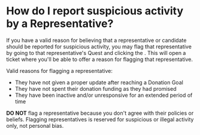# How do I report suspicious activity by a Representative? #
If you have a valid reason for believing that a representative or candidate should be 
reported for suspicious activity, you may flag that representative by going 
to that representative's Quest and clicking the <i class="fa fa-flag"></i>.
This will open a ticket where you'll be able to offer a reason for flagging 
that representative. 

Valid reasons for flagging a representative:

* They have not given a proper update after reaching a Donation Goal
* They have not spent their donation funding as they had promised
* They have been inactive and/or unresponsive for an extended period of time

**DO NOT** flag a representative because you don't agree with their policies or 
beliefs. Flagging representatives is reserved for suspicious or illegal 
activity only, not personal bias. 

